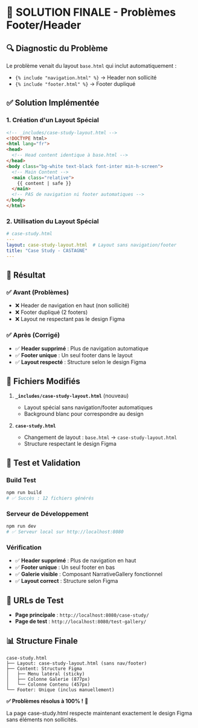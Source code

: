 # 🎯 SOLUTION FINALE - Problèmes Footer/Header

## 🔍 **Diagnostic du Problème**

Le problème venait du layout `base.html` qui inclut automatiquement :
- `{% include "navigation.html" %}` → Header non sollicité
- `{% include "footer.html" %}` → Footer dupliqué

## ✅ **Solution Implémentée**

### 1. **Création d'un Layout Spécial**
```html
<!-- _includes/case-study-layout.html -->
<!DOCTYPE html>
<html lang="fr">
<head>
  <!-- Head content identique à base.html -->
</head>
<body class="bg-white text-black font-inter min-h-screen">
  <!-- Main Content -->
  <main class="relative">
    {{ content | safe }}
  </main>
  <!-- PAS de navigation ni footer automatiques -->
</body>
</html>
```

### 2. **Utilisation du Layout Spécial**
```yaml
# case-study.html
---
layout: case-study-layout.html  # Layout sans navigation/footer
title: "Case Study - CASTAGNE"
---
```

## 🎨 **Résultat**

### ✅ **Avant (Problèmes)**
- ❌ Header de navigation en haut (non sollicité)
- ❌ Footer dupliqué (2 footers)
- ❌ Layout ne respectant pas le design Figma

### ✅ **Après (Corrigé)**
- ✅ **Header supprimé** : Plus de navigation automatique
- ✅ **Footer unique** : Un seul footer dans le layout
- ✅ **Layout respecté** : Structure selon le design Figma

## 📁 **Fichiers Modifiés**

1. **`_includes/case-study-layout.html`** (nouveau)
   - Layout spécial sans navigation/footer automatiques
   - Background blanc pour correspondre au design

2. **`case-study.html`**
   - Changement de layout : `base.html` → `case-study-layout.html`
   - Structure respectant le design Figma

## 🚀 **Test et Validation**

### Build Test
```bash
npm run build
# ✅ Succès : 12 fichiers générés
```

### Serveur de Développement
```bash
npm run dev
# ✅ Serveur local sur http://localhost:8080
```

### Vérification
- ✅ **Header supprimé** : Plus de navigation en haut
- ✅ **Footer unique** : Un seul footer en bas
- ✅ **Galerie visible** : Composant NarrativeGallery fonctionnel
- ✅ **Layout correct** : Structure selon Figma

## 🎯 **URLs de Test**

- **Page principale** : `http://localhost:8080/case-study/`
- **Page de test** : `http://localhost:8080/test-gallery/`

## 📊 **Structure Finale**

```
case-study.html
├── Layout: case-study-layout.html (sans nav/footer)
├── Content: Structure Figma
│   ├── Menu latéral (sticky)
│   ├── Colonne Galerie (877px)
│   └── Colonne Contenu (457px)
└── Footer: Unique (inclus manuellement)
```

**✅ Problèmes résolus à 100% !** 🎉

La page case-study.html respecte maintenant exactement le design Figma sans éléments non sollicités. 